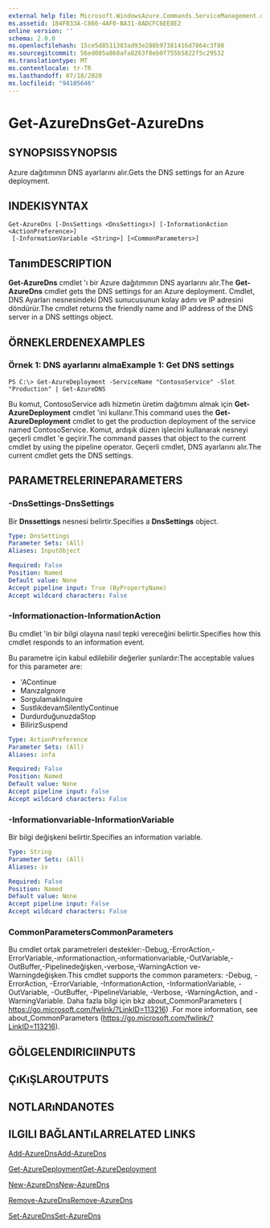 ```yaml
---
external help file: Microsoft.WindowsAzure.Commands.ServiceManagement.dll-Help.xml
ms.assetid: 184FB33A-C866-4AF0-BA31-8ADCFC6EE8E2
online version: ''
schema: 2.0.0
ms.openlocfilehash: 15ce5d8511383ad93e288b97381416d7864c3f80
ms.sourcegitcommit: 56ed085a868afa8263f8eb0f755b5822f5c29532
ms.translationtype: MT
ms.contentlocale: tr-TR
ms.lasthandoff: 07/18/2020
ms.locfileid: "94105646"
---
```

# <span data-ttu-id="43338-101">Get-AzureDns</span><span class="sxs-lookup"><span data-stu-id="43338-101">Get-AzureDns</span></span>

## <span data-ttu-id="43338-102">SYNOPSIS</span><span class="sxs-lookup"><span data-stu-id="43338-102">SYNOPSIS</span></span>
<span data-ttu-id="43338-103">Azure dağıtımının DNS ayarlarını alır.</span><span class="sxs-lookup"><span data-stu-id="43338-103">Gets the DNS settings for an Azure deployment.</span></span>

## <span data-ttu-id="43338-104">INDEKI</span><span class="sxs-lookup"><span data-stu-id="43338-104">SYNTAX</span></span>

```
Get-AzureDns [-DnsSettings <DnsSettings>] [-InformationAction <ActionPreference>]
 [-InformationVariable <String>] [<CommonParameters>]
```

## <span data-ttu-id="43338-105">Tanım</span><span class="sxs-lookup"><span data-stu-id="43338-105">DESCRIPTION</span></span>
<span data-ttu-id="43338-106">**Get-AzureDns** cmdlet 'ı bir Azure dağıtımının DNS ayarlarını alır.</span><span class="sxs-lookup"><span data-stu-id="43338-106">The **Get-AzureDns** cmdlet gets the DNS settings for an Azure deployment.</span></span>
<span data-ttu-id="43338-107">Cmdlet, DNS Ayarları nesnesindeki DNS sunucusunun kolay adını ve IP adresini döndürür.</span><span class="sxs-lookup"><span data-stu-id="43338-107">The cmdlet returns the friendly name and IP address of the DNS server in a DNS settings object.</span></span>

## <span data-ttu-id="43338-108">ÖRNEKLERDEN</span><span class="sxs-lookup"><span data-stu-id="43338-108">EXAMPLES</span></span>

### <span data-ttu-id="43338-109">Örnek 1: DNS ayarlarını alma</span><span class="sxs-lookup"><span data-stu-id="43338-109">Example 1: Get DNS settings</span></span>
```
PS C:\> Get-AzureDeployment -ServiceName "ContosoService" -Slot "Production" | Get-AzureDNS
```

<span data-ttu-id="43338-110">Bu komut, ContosoService adlı hizmetin üretim dağıtımını almak için **Get-AzureDeployment** cmdlet 'ini kullanır.</span><span class="sxs-lookup"><span data-stu-id="43338-110">This command uses the **Get-AzureDeployment** cmdlet to get the production deployment of the service named ContosoService.</span></span>
<span data-ttu-id="43338-111">Komut, ardışık düzen işlecini kullanarak nesneyi geçerli cmdlet 'e geçirir.</span><span class="sxs-lookup"><span data-stu-id="43338-111">The command passes that object to the current cmdlet by using the pipeline operator.</span></span>
<span data-ttu-id="43338-112">Geçerli cmdlet, DNS ayarlarını alır.</span><span class="sxs-lookup"><span data-stu-id="43338-112">The current cmdlet gets the DNS settings.</span></span>

## <span data-ttu-id="43338-113">PARAMETRELERINE</span><span class="sxs-lookup"><span data-stu-id="43338-113">PARAMETERS</span></span>

### <span data-ttu-id="43338-114">-DnsSettings</span><span class="sxs-lookup"><span data-stu-id="43338-114">-DnsSettings</span></span>
<span data-ttu-id="43338-115">Bir **Dnssettings** nesnesi belirtir.</span><span class="sxs-lookup"><span data-stu-id="43338-115">Specifies a **DnsSettings** object.</span></span>

```yaml
Type: DnsSettings
Parameter Sets: (All)
Aliases: InputObject

Required: False
Position: Named
Default value: None
Accept pipeline input: True (ByPropertyName)
Accept wildcard characters: False
```

### <span data-ttu-id="43338-116">-Informationaction</span><span class="sxs-lookup"><span data-stu-id="43338-116">-InformationAction</span></span>
<span data-ttu-id="43338-117">Bu cmdlet 'in bir bilgi olayına nasıl tepki vereceğini belirtir.</span><span class="sxs-lookup"><span data-stu-id="43338-117">Specifies how this cmdlet responds to an information event.</span></span>

<span data-ttu-id="43338-118">Bu parametre için kabul edilebilir değerler şunlardır:</span><span class="sxs-lookup"><span data-stu-id="43338-118">The acceptable values for this parameter are:</span></span>

- <span data-ttu-id="43338-119">'A</span><span class="sxs-lookup"><span data-stu-id="43338-119">Continue</span></span>
- <span data-ttu-id="43338-120">Manıza</span><span class="sxs-lookup"><span data-stu-id="43338-120">Ignore</span></span>
- <span data-ttu-id="43338-121">Sorgulamak</span><span class="sxs-lookup"><span data-stu-id="43338-121">Inquire</span></span>
- <span data-ttu-id="43338-122">Sustlıkdevam</span><span class="sxs-lookup"><span data-stu-id="43338-122">SilentlyContinue</span></span>
- <span data-ttu-id="43338-123">Durdurduğunuzda</span><span class="sxs-lookup"><span data-stu-id="43338-123">Stop</span></span>
- <span data-ttu-id="43338-124">Biliriz</span><span class="sxs-lookup"><span data-stu-id="43338-124">Suspend</span></span>

```yaml
Type: ActionPreference
Parameter Sets: (All)
Aliases: infa

Required: False
Position: Named
Default value: None
Accept pipeline input: False
Accept wildcard characters: False
```

### <span data-ttu-id="43338-125">-Informationvariable</span><span class="sxs-lookup"><span data-stu-id="43338-125">-InformationVariable</span></span>
<span data-ttu-id="43338-126">Bir bilgi değişkeni belirtir.</span><span class="sxs-lookup"><span data-stu-id="43338-126">Specifies an information variable.</span></span>

```yaml
Type: String
Parameter Sets: (All)
Aliases: iv

Required: False
Position: Named
Default value: None
Accept pipeline input: False
Accept wildcard characters: False
```

### <span data-ttu-id="43338-127">CommonParameters</span><span class="sxs-lookup"><span data-stu-id="43338-127">CommonParameters</span></span>
<span data-ttu-id="43338-128">Bu cmdlet ortak parametreleri destekler:-Debug,-ErrorAction,-ErrorVariable,-ınformationaction,-ınformationvariable,-OutVariable,-OutBuffer,-Pipelinedeğişken,-verbose,-WarningAction ve-Warningdeğişken.</span><span class="sxs-lookup"><span data-stu-id="43338-128">This cmdlet supports the common parameters: -Debug, -ErrorAction, -ErrorVariable, -InformationAction, -InformationVariable, -OutVariable, -OutBuffer, -PipelineVariable, -Verbose, -WarningAction, and -WarningVariable.</span></span> <span data-ttu-id="43338-129">Daha fazla bilgi için bkz about_CommonParameters ( https://go.microsoft.com/fwlink/?LinkID=113216) .</span><span class="sxs-lookup"><span data-stu-id="43338-129">For more information, see about_CommonParameters (https://go.microsoft.com/fwlink/?LinkID=113216).</span></span>

## <span data-ttu-id="43338-130">GÖLGELENDIRICI</span><span class="sxs-lookup"><span data-stu-id="43338-130">INPUTS</span></span>

## <span data-ttu-id="43338-131">ÇıKıŞLAR</span><span class="sxs-lookup"><span data-stu-id="43338-131">OUTPUTS</span></span>

## <span data-ttu-id="43338-132">NOTLARıNDA</span><span class="sxs-lookup"><span data-stu-id="43338-132">NOTES</span></span>

## <span data-ttu-id="43338-133">ILGILI BAĞLANTıLAR</span><span class="sxs-lookup"><span data-stu-id="43338-133">RELATED LINKS</span></span>

[<span data-ttu-id="43338-134">Add-AzureDns</span><span class="sxs-lookup"><span data-stu-id="43338-134">Add-AzureDns</span></span>](./Add-AzureDns.md)

[<span data-ttu-id="43338-135">Get-AzureDeployment</span><span class="sxs-lookup"><span data-stu-id="43338-135">Get-AzureDeployment</span></span>](./Get-AzureDeployment.md)

[<span data-ttu-id="43338-136">New-AzureDns</span><span class="sxs-lookup"><span data-stu-id="43338-136">New-AzureDns</span></span>](./New-AzureDns.md)

[<span data-ttu-id="43338-137">Remove-AzureDns</span><span class="sxs-lookup"><span data-stu-id="43338-137">Remove-AzureDns</span></span>](./Remove-AzureDns.md)

[<span data-ttu-id="43338-138">Set-AzureDns</span><span class="sxs-lookup"><span data-stu-id="43338-138">Set-AzureDns</span></span>](./Set-AzureDns.md)


